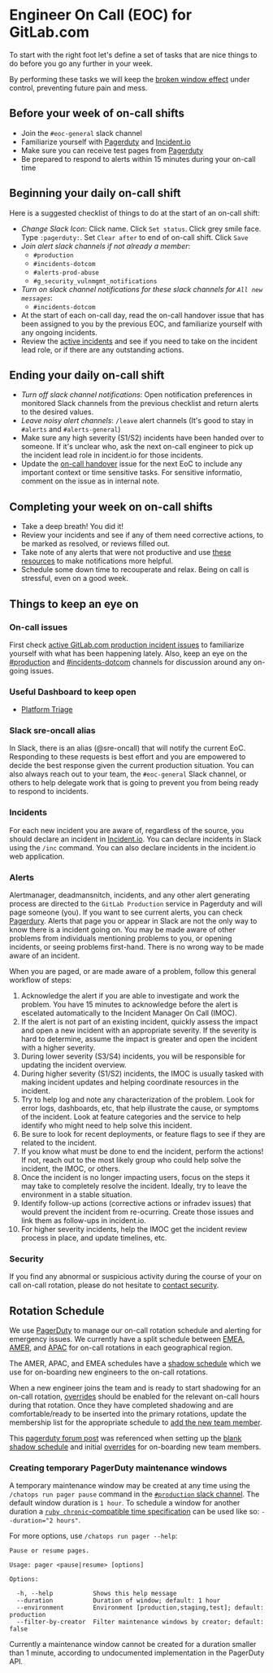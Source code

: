 # Engineer On Call (EOC) for GitLab.com

To start with the right foot let's define a set of tasks that are nice things to do before you go any further in your week.

By performing these tasks we will keep the [broken window effect][broken_window_effect] under control, preventing future pain and mess.

## Before your week of on-call shifts

- Join the `#eoc-general` slack channel
- Familiarize yourself with [Pagerduty][pagerduty] and [Incident.io][incidentio]
- Make sure you can receive test pages from [Pagerduty][pagerduty]
- Be prepared to respond to alerts within 15 minutes during your on-call time

## Beginning your daily on-call shift

Here is a suggested checklist of things to do at the start of an on-call shift:

- *Change Slack Icon*: Click name. Click `Set status`.
  Click grey smile face.
  Type `:pagerduty:`.
  Set `Clear after` to end of on-call shift.
  Click `Save`
- *Join alert slack channels if not already a member*:
  - `#production`
  - `#incidents-dotcom`
  - `#alerts-prod-abuse`
  - `#g_security_vulnmgmt_notifications`
- *Turn on slack channel notifications for these slack channels for
  `All new messages`*:
  - `#incidents-dotcom`
- At the start of each on-call day, read the on-call handover issue that has been assigned to you by the previous EOC, and familiarize yourself with any ongoing incidents.
- Review the [active incidents][active-production-incident-issues] and see if you need to take on the incident lead role, or if there are any outstanding actions.

## Ending your daily on-call shift

- *Turn off slack channel notifications*: Open notification preferences in monitored Slack channels from the previous checklist and return alerts to the desired values.
- *Leave noisy alert channels*: `/leave` alert channels (It's good to stay in `#alerts` and `#alerts-general`)
- Make sure any high severity (S1/S2) incidents have been handed over to someone. If it's unclear who, ask the next on-call engineer to pick up the incident lead role in incident.io for those incidents.
- Update the [on-call handover][oncall-handover-issues] issue for the next EoC to include any important context or time sensitive tasks. For sensitive informatio, comment on the issue as in internal note.

## Completing your week on on-call shifts

- Take a deep breath! You did it!
- Review your incidents and see if any of them need corrective actions, to be marked as resolved, or reviews filled out.
- Take note of any alerts that were not productive and use [these resources](../../docs/monitoring/alert_tuning.md) to make notifications more helpful.
- Schedule some down time to recouperate and relax. Being on call is stressful, even on a good week.

## Things to keep an eye on

### On-call issues

First check [active GitLab.com production incident issues][active-production-incident-issues] to familiarize yourself with what has been happening lately.
Also, keep an eye on the [#production][slack-production] and [#incidents-dotcom][slack-incident-management] channels for discussion around any on-going issues.

### Useful Dashboard to keep open

- [Platform Triage](https://dashboards.gitlab.net/goto/EEjfId3Ig?orgId=1)

### Slack sre-oncall alias

In Slack, there is an alias (@sre-oncall) that will notify the current EoC.
Responding to these requests is best effort and you are empowered to decide the best response given the current production situation.
You can also always reach out to your team, the `#eoc-general` Slack channel, or others to help delegate work that is going to prevent you from being ready to respond to incidents.

### Incidents

For each new incident you are aware of, regardless of the source, you should declare an incident in [Incident.io][incidentio].
You can declare incidents in Slack using the `/inc` command.
You can also declare incidents in the incident.io web application.

### Alerts

Alertmanager, deadmansnitch, incidents, and any other alert generating process are directed to the `GitLab Production` service in Pagerduty and will page someone (you).
If you want to see current alerts, you can check [Pagerdury][pagerduty].
Alerts that page you or appear in Slack are not the only way to know there is a incident going on.
You may be made aware of other problems from individuals mentioning problems to you, or opening incidents, or seeing problems first-hand.
There is no wrong way to be made aware of an incident.

When you are paged, or are made aware of a problem, follow this general workflow of steps:

1. Acknowledge the alert if you are able to investigate and work the problem.
You have 15 minutes to acknowledge before the alert is escelated automatically to the Incident Manager On Call (IMOC).
1. If the alert is not part of an existing incident, quickly assess the impact and open a new incident with an appropriate severity.
If the severity is hard to determine, assume the impact is greater and open the incident with a higher severity.
1. During lower severity (S3/S4) incidents, you will be responsible for updating the incident overview.
1. During higher severity (S1/S2) incidents, the IMOC is usually tasked with making incident updates and helping coordinate resources in the incident.
1. Try to help log and note any characterization of the problem.
Look for error logs, dashboards, etc, that help illustrate the cause, or symptoms of the incident.
Look at feature categories and the service to help identify who might need to help solve this incident.
1. Be sure to look for recent deployments, or feature flags to see if they are related to the incident.
1. If you know what must be done to end the incident, perform the actions! If not, reach out to the most likely group who could help solve the incident, the IMOC, or others.
1. Once the incident is no longer impacting users, focus on the steps it may take to completely resolve the incident.
Ideally, try to leave the environment in a stable situation.
1. Identify follow-up actions (corrective actions or infradev issues) that would prevent the incident from re-ocurring.
Create those issues and link them as follow-ups in incident.io.
1. For higher severity incidents, help the IMOC get the incident review process in place, and update timelines, etc.

### Security

If you find any abnormal or suspicious activity during the course of your on call on-call rotation, please do not hesitate to [contact security](https://handbook.gitlab.com/handbook/security/security-operations/sirt/engaging-security-on-call/).

## Rotation Schedule

We use [PagerDuty](https://gitlab.pagerduty.com) to manage our on-call rotation schedule and alerting for emergency issues.
We currently have a split schedule between [EMEA][pagerduty-emea], [AMER][pagerduty-amer], and [APAC][pagerduty-apac] for on-call rotations in each geographical region.

The AMER, APAC, and EMEA schedules have a [shadow schedule][pagerduty-shadow] which we use for on-boarding new engineers to the on-call rotations.

When a new engineer joins the team and is ready to start shadowing for an on-call rotation, [overrides][pagerduty-overrides] should be enabled for the relevant on-call hours during that rotation.
Once they have completed shadowing and are comfortable/ready to be inserted into the primary rotations, update the membership list for the appropriate schedule to [add the new team member][pagerduty-add-user].

This [pagerduty forum post][pagerduty-shadow-schedule] was referenced when setting up the [blank shadow schedule][pagerduty-blank-schedule] and initial [overrides][pagerduty-overrides] for on-boarding new team members.

### Creating temporary PagerDuty maintenance windows

A temporary maintenance window may be created at any time using the `/chatops run pager pause` command in the [`#production` slack channel](https://gitlab.slack.com/archives/C101F3796).
The default window duration is `1 hour`. To schedule a window for another duration a [`ruby chronic`-compatible time specification](https://github.com/mojombo/chronic#examples) can be used like so: `--duration="2 hours"`.

For more options, use `/chatops run pager --help`:

```
Pause or resume pages.

Usage: pager <pause|resume> [options]

Options:

  -h, --help           Shows this help message
  --duration           Duration of window; default: 1 hour
  --environment        Environment [production,staging,test]; default: production
  --filter-by-creator  Filter maintenance windows by creator; default: false
```

Currently a maintenance window cannot be created for a duration smaller than 1 minute, according
to undocumented implementation in the PagerDuty API.


[active-production-incident-issues]:https://app.incident.io/gitlab/incidents?incident_type%5Bone_of%5D=01JH40E0GPSVDHKS7QGRSQP9ZH&status_category%5Bone_of%5D=active
[open_s1_incidents]:                https://app.incident.io/gitlab/incidents?incident_type%5Bone_of%5D=01JH40E0GPSVDHKS7QGRSQP9ZH&status_category%5Bone_of%5D=active&severity%5Bone_of%5D=01JHNSE93M7DM83PZ55WZ9G8EX
[oncall-handover-issues]:           https://gitlab.com/gitlab-com/gl-infra/on-call-handovers/issues

[incidentio]:                       https://app.incident.io

[pagerduty]:                        https://gitlab.pagerduty.com
[pagerduty-add-user]:               https://support.pagerduty.com/docs/editing-schedules#section-adding-users
[pagerduty-amer]:                   https://gitlab.pagerduty.com/schedules#POL1GSQ
[pagerduty-apac]:                   https://gitlab.pagerduty.com/schedules#PF02RF0
[pagerduty-emea]:                   https://gitlab.pagerduty.com/schedules#P40KYLY
[pagerduty-shadow]:                 https://gitlab.pagerduty.com/schedules#PZEBYO0
[pagerduty-blank-schedule]:         https://community.pagerduty.com/t/creating-a-blank-schedule/212
[pagerduty-shadow-schedule]:        https://community.pagerduty.com/t/creating-a-shadow-schedule-to-onboard-new-employees/214
[pagerduty-overrides]:              https://support.pagerduty.com/docs/editing-schedules#section-create-and-delete-overrides

[prometheus-azure]:                 https://prometheus.gitlab.com/alerts
[prometheus-azure-targets-down]:    https://prometheus.gitlab.com/consoles/up.html
[prometheus-gprd]:                  https://prometheus.gprd.gitlab.net/alerts
[prometheus-gprd-targets-down]:     https://prometheus.gprd.gitlab.net/consoles/up.html
[prometheus-app-gprd]:              https://prometheus-app.gprd.gitlab.net/alerts
[prometheus-app-gprd-targets-down]: https://prometheus-app.gprd.gitlab.net/consoles/up.html

[runbook-repo]:                     https://gitlab.com/gitlab-com/runbooks

[slack-alerts]:                     https://gitlab.slack.com/channels/alerts
[slack-alerts-general]:             https://gitlab.slack.com/channels/feed_alerts-general
[slack-incident-management]:        https://gitlab.slack.com/channels/incidents-dotcom
[slack-production]:                 https://gitlab.slack.com/channels/production

[broken_window_effect]:             https://en.wikipedia.org/wiki/Broken_windows_theory
